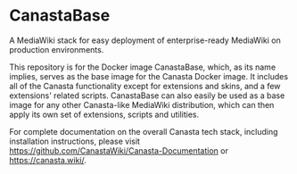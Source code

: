 # CanastaBase
A MediaWiki stack for easy deployment of enterprise-ready MediaWiki on production environments.

This repository is for the Docker image CanastaBase, which, as its name implies, serves as the base image for the Canasta Docker image. It includes all of the Canasta functionality except for extensions and skins, and a few extensions' related scripts. CanastaBase can also easily be used as a base image for any other Canasta-like MediaWiki distribution, which can then apply its own set of extensions, scripts and utilities.

For complete documentation on the overall Canasta tech stack, including installation instructions, please visit https://github.com/CanastaWiki/Canasta-Documentation or https://canasta.wiki/.
